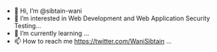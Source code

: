 - 👋 Hi, I’m @sibtain-wani
- 👀 I’m interested in Web Development and Web Application Security Testing...
- 🌱 I’m currently learning ...
- 📫 How to reach me https://twitter.com/WaniSibtain ...

<!---
sibtain-wani/sibtain-wani is a ✨ special ✨ repository because its `README.md` (this file) appears on your GitHub profile.
You can click the Preview link to take a look at your changes.
--->
